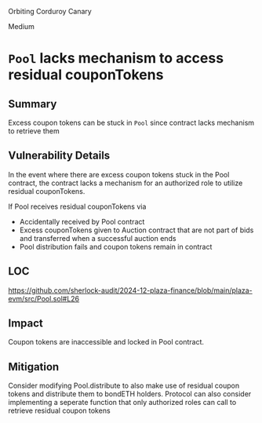 Orbiting Corduroy Canary

Medium

# `Pool` lacks mechanism to access residual couponTokens

## Summary

Excess coupon tokens can be stuck in `Pool` since contract lacks mechanism to retrieve them

## Vulnerability Details

In the event where there are excess coupon tokens stuck in the Pool contract, the contract lacks a mechanism for an authorized role to utilize residual couponTokens.

If Pool receives residual couponTokens via

- Accidentally received by Pool contract
- Excess couponTokens given to Auction contract that are not part of bids and transferred when a successful auction ends
- Pool distribution fails and coupon tokens remain in contract

## LOC

https://github.com/sherlock-audit/2024-12-plaza-finance/blob/main/plaza-evm/src/Pool.sol#L26

## Impact

Coupon tokens are inaccessible and locked in Pool contract.

## Mitigation

Consider modifying Pool.distribute to also make use of residual coupon tokens and distribute them to bondETH holders. Protocol can also consider implementing a seperate function that only authorized roles can call to retrieve residual coupon tokens
